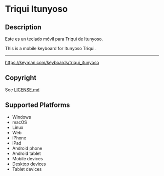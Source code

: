 Triqui Itunyoso
==============

Description
-----------

Este es un teclado móvil para Triqui de Itunyoso.

This is a mobile keyboard for Itunyoso Triqui. 

-----
https://keyman.com/keyboards/triqui_itunyoso

Copyright
---------
See [LICENSE.md](LICENSE.md)

Supported Platforms
-------------------
 * Windows
 * macOS
 * Linux
 * Web
 * iPhone
 * iPad
 * Android phone
 * Android tablet
 * Mobile devices
 * Desktop devices
 * Tablet devices

